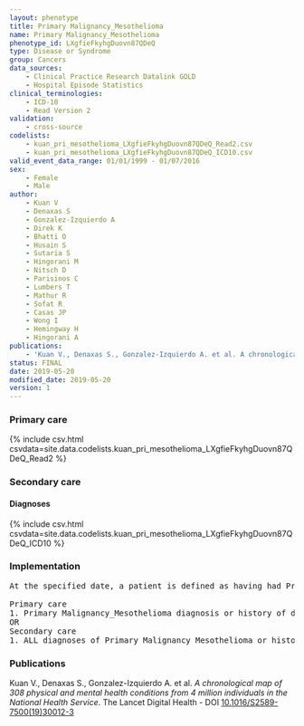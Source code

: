 ```yaml
---
layout: phenotype
title: Primary Malignancy_Mesothelioma
name: Primary Malignancy_Mesothelioma
phenotype_id: LXgfieFkyhgDuovn87QDeQ 
type: Disease or Syndrome
group: Cancers
data_sources: 
    - Clinical Practice Research Datalink GOLD
    - Hospital Episode Statistics
clinical_terminologies: 
    - ICD-10
    - Read Version 2
validation: 
    - cross-source
codelists: 
    - kuan_pri_mesothelioma_LXgfieFkyhgDuovn87QDeQ_Read2.csv
    - kuan_pri_mesothelioma_LXgfieFkyhgDuovn87QDeQ_ICD10.csv
valid_event_data_range: 01/01/1999 - 01/07/2016
sex: 
    - Female
    - Male
author: 
    - Kuan V
    - Denaxas S
    - Gonzalez-Izquierdo A
    - Direk K
    - Bhatti O
    - Husain S
    - Sutaria S
    - Hingorani M
    - Nitsch D
    - Parisinos C
    - Lumbers T
    - Mathur R
    - Sofat R
    - Casas JP
    - Wong I
    - Hemingway H
    - Hingorani A
publications: 
    - 'Kuan V., Denaxas S., Gonzalez-Izquierdo A. et al. A chronological map of 308 physical and mental health conditions from 4 million individuals in the National Health Service. The Lancet Digital Health - DOI: 10.1016/S2589-7500(19)30012-3' 
status: FINAL
date: 2019-05-20
modified_date: 2019-05-20
version: 1
---
```

### Primary care 
{% include csv.html csvdata=site.data.codelists.kuan_pri_mesothelioma_LXgfieFkyhgDuovn87QDeQ_Read2 %}
### Secondary care 
#### Diagnoses 
{% include csv.html csvdata=site.data.codelists.kuan_pri_mesothelioma_LXgfieFkyhgDuovn87QDeQ_ICD10 %}
### Implementation 
<pre>At the specified date, a patient is defined as having had Primary Malignancy Mesothelioma IF they meet the criteria for any of the following on or before the specified date. The earliest date on which the individual meets any of the following criteria on or before the specified date is defined as the first event date:

Primary care
1. Primary Malignancy_Mesothelioma diagnosis or history of diagnosis during a consultation 
OR
Secondary care
1. ALL diagnoses of Primary Malignancy_Mesothelioma or history of diagnosis during a hospitalization</pre> 
 
### Publications 
Kuan V., Denaxas S., Gonzalez-Izquierdo A. et al. _A chronological map of 308 physical and mental health conditions from 4 million individuals in the National Health Service_. The Lancet Digital Health - DOI <a href='https://www.thelancet.com/journals/landig/article/PIIS2589-7500(19)30012-3/fulltext'>10.1016/S2589-7500(19)30012-3</a>